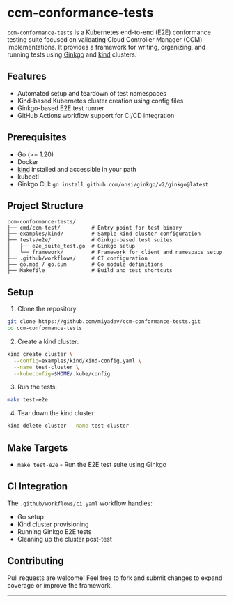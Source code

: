 # ccm-conformance-tests

`ccm-conformance-tests` is a Kubernetes end-to-end (E2E) conformance testing suite focused on validating Cloud Controller Manager (CCM) implementations. It provides a framework for writing, organizing, and running tests using [Ginkgo](https://onsi.github.io/ginkgo/) and [kind](https://kind.sigs.k8s.io/) clusters.

## Features

* Automated setup and teardown of test namespaces
* Kind-based Kubernetes cluster creation using config files
* Ginkgo-based E2E test runner
* GitHub Actions workflow support for CI/CD integration

## Prerequisites

* Go (>= 1.20)
* Docker
* [kind](https://kind.sigs.k8s.io/) installed and accessible in your path
* kubectl
* Ginkgo CLI: `go install github.com/onsi/ginkgo/v2/ginkgo@latest`

## Project Structure

```
ccm-conformance-tests/
├── cmd/ccm-test/          # Entry point for test binary
├── examples/kind/         # Sample kind cluster configuration
├── tests/e2e/             # Ginkgo-based test suites
│   ├── e2e_suite_test.go  # Ginkgo setup
│   └── framework/         # Framework for client and namespace setup
├── .github/workflows/     # CI configuration
├── go.mod / go.sum        # Go module definitions
├── Makefile               # Build and test shortcuts
```

## Setup

1. Clone the repository:

```bash
git clone https://github.com/miyadav/ccm-conformance-tests.git
cd ccm-conformance-tests
```

2. Create a kind cluster:

```bash
kind create cluster \
  --config=examples/kind/kind-config.yaml \
  --name test-cluster \
  --kubeconfig=$HOME/.kube/config
```

3. Run the tests:

```bash
make test-e2e
```

4. Tear down the kind cluster:

```bash
kind delete cluster --name test-cluster
```

## Make Targets

* `make test-e2e` - Run the E2E test suite using Ginkgo

## CI Integration

The `.github/workflows/ci.yaml` workflow handles:

* Go setup
* Kind cluster provisioning
* Running Ginkgo E2E tests
* Cleaning up the cluster post-test

## Contributing

Pull requests are welcome! Feel free to fork and submit changes to expand coverage or improve the framework.

---
